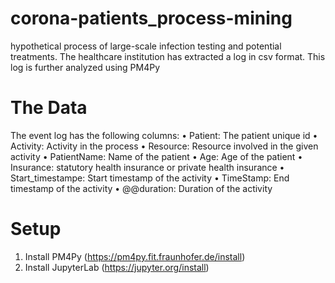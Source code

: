 # corona-patients_process-mining
 hypothetical process of large-scale infection testing and potential treatments. The healthcare institution has extracted a log in csv format. This log is further analyzed using PM4Py
 
 # The Data
 
The event log has the following columns:
• Patient: The patient unique id
• Activity: Activity in the process
• Resource: Resource involved in the given activity
• PatientName: Name of the patient
• Age: Age of the patient
• Insurance: statutory health insurance or private health insurance
• Start_timestampe: Start timestamp of the activity
• TimeStamp: End timestamp of the activity
• @@duration: Duration of the activity

# Setup
1. Install PM4Py (https://pm4py.fit.fraunhofer.de/install)
2. Install JupyterLab (https://jupyter.org/install)
